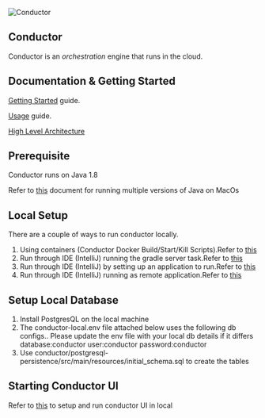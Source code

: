 ![Conductor](docs/docs/img/conductor-vector-x.png)
 
 
## Conductor
Conductor is an _orchestration_ engine that runs in the cloud.

## Documentation & Getting Started

[Getting Started](https://conductor.netflix.com/devguide/concepts/index.html) guide.

[Usage](https://bydeluxe.atlassian.net/wiki/spaces/ENG/pages/17288931838/Netflix+Conductor) guide.

[High Level Architecture](https://bydeluxe.atlassian.net/wiki/spaces/ENG/pages/17288925905/High+Level+Architecture+Diagram)

## Prerequisite
Conductor runs on Java 1.8

Refer to [this](https://bydeluxe.atlassian.net/wiki/spaces/ENG/pages/17661723086/Support+multiple+Java+versions+on+Mac+OS+using+sdkMan+tool) document for running multiple versions of Java on MacOs

## Local Setup

There are a couple of ways to run conductor locally.

1. Using containers (Conductor Docker Build/Start/Kill Scripts).Refer to [this](https://bydeluxe.atlassian.net/wiki/spaces/ENG/pages/17288930751)
2. Run through IDE (IntelliJ) running the gradle server task.Refer to [this](https://bydeluxe.atlassian.net/wiki/spaces/ENG/pages/17288929826/Setup+Local+Conductor)
3. Run through IDE (IntelliJ) by setting up an application to run.Refer to [this](https://bydeluxe.atlassian.net/wiki/spaces/ENG/pages/17288929826/Setup+Local+Conductor)
4. Run through IDE (IntelliJ) running as remote application.Refer to [this](https://bydeluxe.atlassian.net/wiki/spaces/ENG/pages/17288925271/Project+Setup+Trouble+shooting)

## Setup Local Database

1. Install PostgresQL on the local machine
2. The conductor-local.env file attached below uses the following db configs.. Please update the env file with your local db details if it differs
   database:conductor
   user:conductor
   password:conductor
3. Use conductor/postgresql-persistence/src/main/resources/initial_schema.sql to create the tables

## Starting Conductor UI
Refer  to [this](https://bydeluxe.atlassian.net/wiki/spaces/ENG/pages/17288929826/Setup+Local+Conductor) to setup and run conductor UI in local

